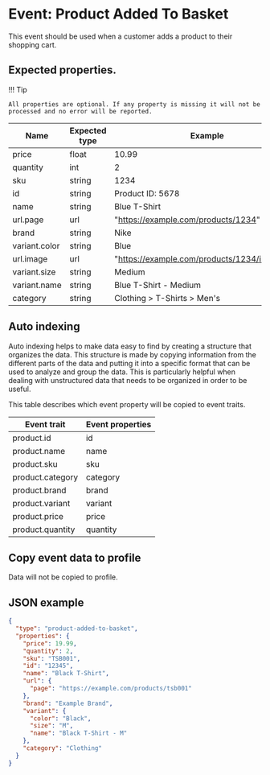 # Event: Product Added To Basket

This event should be used when a customer adds a product to their shopping cart.

## Expected properties.

!!! Tip

    All properties are optional. If any property is missing it will not be processed and no error will be reported.

| Name          | Expected type | Example                                        |
|---------------|---------------|------------------------------------------------|
| price         | float         | 10.99                                          |
| quantity      | int           | 2                                              |
| sku           | string        | 1234                                           |
| id            | string        | Product ID: 5678                                           |
| name          | string        | Blue T-Shirt                                   |
| url.page      | url           | "https://example.com/products/1234"            |
| brand         | string        | Nike                                           |
| variant.color | string        | Blue                                           |
| url.image     | url           | "https://example.com/products/1234/image.jpg"  |
| variant.size  | string        | Medium                                         |
| variant.name  | string        | Blue T-Shirt - Medium                          |
| category      | string        | Clothing > T-Shirts > Men's                    |

## Auto indexing

Auto indexing helps to make data easy to find by creating a structure that organizes the data. This structure is made by
copying information from the different parts of the data and putting it into a specific format that can be used to
analyze and group the data. This is particularly helpful when dealing with unstructured data that needs to be organized
in order to be useful.

This table describes which event property will be copied to event traits.

| Event trait      | Event properties   |
|------------------|--------------------|
| product.id       | id                 |
| product.name     | name               |
| product.sku      | sku                |
| product.category | category           |
| product.brand    | brand              |
| product.variant  | variant            |
| product.price    | price              |
| product.quantity | quantity           | 

## Copy event data to profile

Data will not be copied to profile.

## JSON example

```json
{
  "type": "product-added-to-basket",
  "properties": {
    "price": 19.99,
    "quantity": 2,
    "sku": "TSB001",
    "id": "12345",
    "name": "Black T-Shirt",
    "url": {
      "page": "https://example.com/products/tsb001"
    },
    "brand": "Example Brand",
    "variant": {
      "color": "Black",
      "size": "M",
      "name": "Black T-Shirt - M"
    },
    "category": "Clothing"
  }
}
```

    